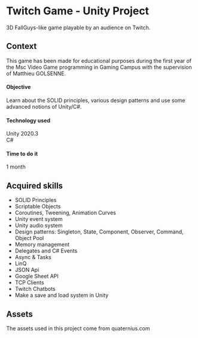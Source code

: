 # Twitch Game - Unity Project
3D FallGuys-like game playable by an audience on Twitch.
 
## Context
This game has been made for educational purposes during the first year of the Msc Video Game programming in Gaming Campus with the supervision of Matthieu GOLSENNE.

#### Objective
Learn about the SOLID principles, various design patterns and use some advanced notions of Unity/C#.

#### Technology used
Unity 2020.3  
C#

#### Time to do it
1 month

## Acquired skills
- SOLID Principles
- Scriptable Objects
- Coroutines, Tweening, Animation Curves
- Unity event system
- Unity audio system
- Design patterns: Singleton, State, Component, Observer, Command, Object Pool
- Memory management
- Delegates and C# Events
- Async & Tasks
- LinQ
- JSON Api
- Google Sheet API
- TCP Clients
- Twitch Chatbots
- Make a save and load system in Unity

## Assets
The assets used in this project come from quaternius.com
